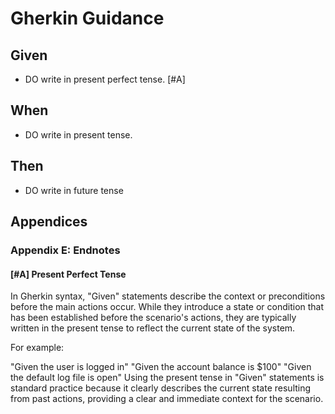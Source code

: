 # Gherkin Guidance

## Given

- DO write in present perfect tense. [#A]

## When

- DO write in present tense.

## Then

- DO write in future tense

## Appendices

### Appendix E: Endnotes

#### [#A] Present Perfect Tense

In Gherkin syntax, "Given" statements describe the context or preconditions before the main actions occur. While they introduce a state or condition that has been established before the scenario's actions, they are typically written in the present tense to reflect the current state of the system.

For example:

"Given the user is logged in"
"Given the account balance is $100"
"Given the default log file is open"
Using the present tense in "Given" statements is standard practice because it clearly describes the current state resulting from past actions, providing a clear and immediate context for the scenario.